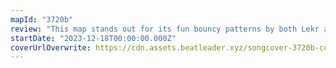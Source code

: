 ```yaml
---
mapId: "3720b"
review: "This map stands out for its fun bouncy patterns by both Lekr and Scorefam and wonderful v3 lights by Mario101 along with a full spread allowing players of all skill levels to enjoy."
startDate: "2023-12-18T00:00:00.000Z"
coverUrlOverwrite: https://cdn.assets.beatleader.xyz/songcover-3720b-cover.jpg
---
```

